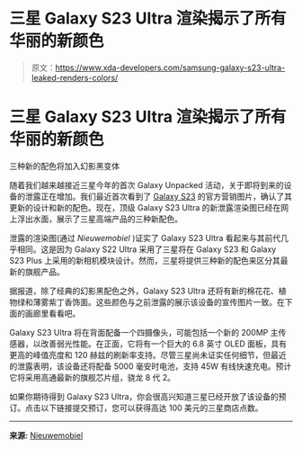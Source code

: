 # 三星 Galaxy S23 Ultra 渲染揭示了所有华丽的新颜色

> 原文：<https://www.xda-developers.com/samsung-galaxy-s23-ultra-leaked-renders-colors/>

# 三星 Galaxy S23 Ultra 渲染揭示了所有华丽的新颜色

三种新的配色将加入幻影黑变体

随着我们越来越接近三星今年的首次 Galaxy Unpacked 活动，关于即将到来的设备的泄露正在增加。我们最近首次看到了 [Galaxy S23](https://www.xda-developers.com/samsung-galaxy-s23/) 的官方营销图片，确认了其更新的设计和新的配色。现在，顶级 Galaxy S23 Ultra 的新泄露渲染图已经在网上浮出水面，展示了三星高端产品的三种新配色。

泄露的渲染图(通过 *Nieuwemobiel* )证实了 Galaxy S23 Ultra 看起来与其前代几乎相同。这是因为 Galaxy S22 Ultra 采用了三星将在 Galaxy S23 和 Galaxy S23 Plus 上采用的新相机模块设计。然而，三星将提供三种新的配色来区分其最新的旗舰产品。

据报道，除了经典的幻影黑配色之外，Galaxy S23 Ultra 还将有新的棉花花、植物绿和薄雾紫丁香饰面。这些颜色与之前泄露的展示该设备的宣传图片一致。在下面的画廊里看看吧。

Galaxy S23 Ultra 将在背面配备一个四摄像头，可能包括一个新的 200MP 主传感器，以改善弱光性能。在正面，它将有一个巨大的 6.8 英寸 OLED 面板，具有更高的峰值亮度和 120 赫兹的刷新率支持。尽管三星尚未证实任何细节，但最近的泄露表明，该设备还将配备 5000 毫安时电池，支持 45W 有线快速充电。预计它将采用高通最新的旗舰芯片组，骁龙 8 代 2。

如果你期待得到 Galaxy S23 Ultra，你会很高兴知道三星已经开放了该设备的预订。点击以下链接提交预订，您可以获得高达 100 美元的三星商店点数。

* * *

**来源:** [Nieuwemobiel](https://www.nieuwemobiel.nl/Samsung-Galaxy-S23-Ultra)